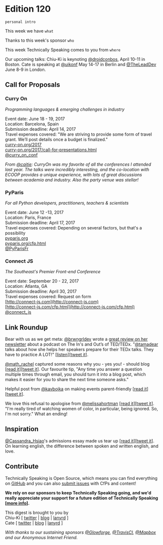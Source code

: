 # Edition 120

`personal intro`

This week we have `what`

Thanks to this week's sponsor `who`

This week Technically Speaking comes to you from `where`

Our upcoming talks: Chiu-Ki is keynoting [@droidconbos](http://twitter.com/droidconbos), April 10-11 in Boston. Cate is speaking at [@uikonf](http://twitter.com/uikonf) May 14-17 in Berlin and [@TheLeadDev](http://twitter.com/theleaddev) June 8-9 in London.


## Call for Proposals

### Curry On  
*Programming languages & emerging challenges in industry*  

Event date: June 18 - 19, 2017  
Location: Barcelona, Spain  
Submission deadline: April 14, 2017  
Travel expenses covered: "We are striving to provide some form of travel grant. We’ll post details once a budget is finalized."  
[curry-on.org/2017](http://curry-on.org/2017)  
[curry-on.org/2017/call-for-presentations.html](http://www.curry-on.org/2017/call-for-presentations.html)  
[@curry_on_conf](https://twitter.com/curry_on_conf)  

*From [@caitie](https://twitter.com/caitie): CurryOn was my favorite of all the conferences I attended last year.  The talks were incredibly interesting, and the co-location with ECOOP provides a unique experience, with lots of great discussions between academia and industry.  Also the party venue was stellar!*

### PyParis

*For all Python developers, practitioners, teachers & scientists*

Event date: June 12 -13, 2017  
Location: Paris, France  
Submission deadline: April 17, 2017  
Travel expenses covered: Depending on several factors, but that's a possibility  
[pyparis.org](http://pyparis.org/)  
[pyparis.org/cfp.html](http://pyparis.org/cfp.html)  
[@PyParisFr](http://twitter.com/PyParisFr)


### Connect JS
*The Southeast's Premier Front-end Conference*

Event date: September 20 - 22, 2017  
Location: Atlanta, GA  
Submission deadline: April 30, 2017  
Travel expenses covered: Request on form  
[http://connect-js.com](http://connect-js.com)  
[http://connect-js.com/cfp.html](http://connect-js.com/cfp.html)  
[@connect_js](https://twitter.com/connect_js)


## Link Roundup

Bear with us as we get meta: [@brwngrldev](https://twitter.com/brwngrldev) wrote a  [great review on her newsletter](https://tinyletter.com/brwngrldev/letters/brwngrldev-march-2017) about a podcast on The In's and Out’s of TED/TEDx. "[@tamadear](https://twitter.com/tamadear) talks about how she helps her speakers prepare for their TEDx talks. They have to practice A LOT!" [[listen](https://thespeakerlab.com/tamsen-webster/)][[tweet it](https://twitter.com/home?status=The%20In's%20And%20Out's%20of%20TED/TEDx%20with%20%40tamadear%20https%3A//thespeakerlab.com/tamsen-webster/%20via%20%40techspeakdigest)].

[@math_rachel](http://twitter.com/math_rachel) captured some reasons why you - yes you! - should blog [[read it](http://www.fast.ai/2017/04/06/alternatives/)][[tweet it](https://twitter.com/home?status=Alternatives%20to%20a%20Degree%20to%20Prove%20Yourself%20in%20Deep%20Learning.%20Start%20blogging.%20by%20%40math_rachel%20http%3A//www.fast.ai/2017/04/06/alternatives%20via%20%40techspeakdigest)]. Our favourite tip, "Any time you answer a question multiple times through email, you should turn it into a blog post, which makes it easier for you to share the next time someone asks."

Helpful post from [@kavbojka](http://twitter.com/kavbojka) on making events parent-friendly [[read it](https://camilleacey.com/2017/04/05/beyond-childcare-available-4-tips-for-making-events-parent-friendly/)][[tweet it](https://twitter.com/home?status=Beyond%20%E2%80%9CChildcare%20Available%E2%80%9D%3A%204%20Tips%20for%20Making%20Events%20Parent-Friendly%20by%20%40kavbojka%20%20https%3A//camilleacey.com/2017/04/05/beyond-childcare-available-4-tips-for-making-events-parent-friendly/%20via%20%40techspeakdigest)].

We love this refusal to apologise from [@melissahortman](http://twitter.com/melissahortman) [[read it](http://www.citypages.com/news/house-dfl-leader-melissa-hortman-calls-out-white-males-wont-apologize-video/418127203)][[tweet it](https://twitter.com/home?status=House%20DFL%20leader%20%40melissahortman%20calls%20out%20'white%20males',%20won't%20apologize%20http%3A//www.citypages.com/news/house-dfl-leader-melissa-hortman-calls-out-white-males-wont-apologize-video/418127203%20via%20%40techspeakdigest)]. "I'm really tired of watching women of color, in particular, being ignored. So, I'm not sorry." What an ending!

## Inspiration

[@Cassandra_Hsiao](http://twitter.com/Cassandra_Hsiao)'s admissions essay made us tear up [[read it](http://afterschool.my/news/72793-2/)][[tweet it](https://twitter.com/home?status=Admissions%20essay%20by%20%40Cassandra_Hsiao%20on%20learning%20english,%20and%20love.%20http%3A//afterschool.my/news/72793-2/%20via%20%40techspeakdigest)]. On learning english, the difference between spoken and written english, and love.

## Contribute

Technically Speaking is Open Source, which means you can find everything on [GitHub](https://github.com/catehstn/technically-speaking/) and you can also [submit issues](https://github.com/catehstn/technically-speaking/issues/new) with CfPs and content!

**We rely on our sponsors to keep Technically Speaking going, and we'd really appreciate your support for a future edition of Technically Speaking [[more info](http://www.techspeak.email/sponsorship/)].**  


This digest is brought to you by  
Chiu-Ki [ [twitter](https://twitter.com/chiuki) | [blog](http://blog.sqisland.com/) | [lanyrd](http://lanyrd.com/profile/chiuki/) ]  
Cate [ [twitter](https://twitter.com/catehstn) | [blog](http://www.cate.blog/) | [lanyrd](http://lanyrd.com/profile/catehstn/) ]

*With thanks to our sustaining sponsors [@Glowforge](http://twitter.com/glowforge), [@TravisCI](http://twitter.com/travisci), [@Mapbox](http://twitter.com/mapbox) and our Anonymous Internet Friend.*
